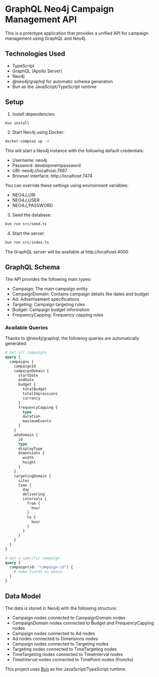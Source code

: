# GraphQL Neo4j Campaign Management API

This is a prototype application that provides a unified API for campaign management using GraphQL and Neo4j.

## Technologies Used

- TypeScript
- GraphQL (Apollo Server)
- Neo4j
- @neo4j/graphql for automatic schema generation
- Bun as the JavaScript/TypeScript runtime

## Setup

1. Install dependencies:

```bash
bun install
```

2. Start Neo4j using Docker:

```bash
docker-compose up -d
```

This will start a Neo4j instance with the following default credentials:

- Username: neo4j
- Password: developmentpassword
- URI: neo4j://localhost:7687
- Browser interface: http://localhost:7474

You can override these settings using environment variables:

- NEO4J_URI
- NEO4J_USER
- NEO4J_PASSWORD

3. Seed the database:

```bash
bun run src/seed.ts
```

4. Start the server:

```bash
bun run src/index.ts
```

The GraphQL server will be available at http://localhost:4000

## GraphQL Schema

The API provides the following main types:

- Campaign: The main campaign entity
- CampaignDomain: Contains campaign details like dates and budget
- Ad: Advertisement specifications
- Targeting: Campaign targeting rules
- Budget: Campaign budget information
- FrequencyCapping: Frequency capping rules

### Available Queries

Thanks to @neo4j/graphql, the following queries are automatically generated:

```graphql
# Get all campaigns
query {
  campaigns {
    campaignId
    campaignDomain {
      startDate
      endDate
      budget {
        totalBudget
        totalImpressions
        currency
      }
      frequencyCapping {
        type
        duration
        maximumEvents
      }
    }
    adsDomain {
      id
      type
      displayType
      dimensions {
        width
        height
      }
    }
    targetingDomain {
      sites
      time {
        day
        delivering
        intervals {
          from {
            hour
          }
          to {
            hour
          }
        }
      }
    }
  }
}

# Get a specific campaign
query {
  campaign(id: "campaign-id") {
    # Same fields as above
  }
}
```

## Data Model

The data is stored in Neo4j with the following structure:

- Campaign nodes connected to CampaignDomain nodes
- CampaignDomain nodes connected to Budget and FrequencyCapping nodes
- Campaign nodes connected to Ad nodes
- Ad nodes connected to Dimensions nodes
- Campaign nodes connected to Targeting nodes
- Targeting nodes connected to TimeTargeting nodes
- TimeTargeting nodes connected to TimeInterval nodes
- TimeInterval nodes connected to TimePoint nodes (from/to)

This project uses [Bun](https://bun.sh) as the JavaScript/TypeScript runtime.
